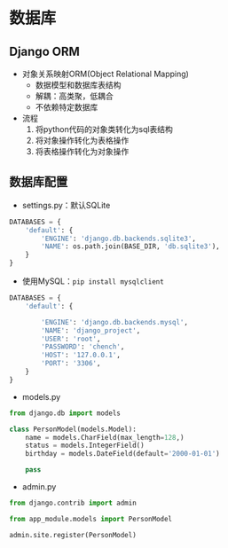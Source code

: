 #  数据库

## Django ORM

- 对象关系映射ORM(Object Relational Mapping)
    - 数据模型和数据库表结构
    - 解耦：高类聚，低耦合
    - 不依赖特定数据库
- 流程
    1. 将python代码的对象类转化为sql表结构
    2. 将对象操作转化为表格操作
    3. 将表格操作转化为对象操作



## 数据库配置
- settings.py：默认SQLite
```py
DATABASES = {
    'default': {
        'ENGINE': 'django.db.backends.sqlite3',
        'NAME': os.path.join(BASE_DIR, 'db.sqlite3'),
    }
}
```

- 使用MySQL：`pip install mysqlclient`
```py
DATABASES = {
    'default': {

        'ENGINE': 'django.db.backends.mysql',
        'NAME': 'django_project',
        'USER': 'root',
        'PASSWORD': 'chench',
        'HOST': '127.0.0.1',
        'PORT': '3306',
    }
}
```

- models.py
```py
from django.db import models

class PersonModel(models.Model):
    name = models.CharField(max_length=128,)
    status = models.IntegerField()
    birthday = models.DateField(default='2000-01-01')

    pass

```


- admin.py
```py
from django.contrib import admin

from app_module.models import PersonModel

admin.site.register(PersonModel)

```